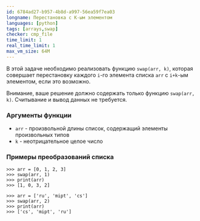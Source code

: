 ```yaml
---
id: 6784ad27-b957-4b8d-a997-56ea59f7ea03
longname: Перестановка с К-ым элементом
languages: [python]
tags: [arrays,swap]
checker: cmp_file
time_limit: 1
real_time_limit: 1
max_vm_size: 64M
---
```



В этой задаче необходимо реализовать функцию `swap(arr, k)`, которая совершает перестановку каждого `i`-го элемента списка `arr` с `i+k`-ым элементом, если это возможно.

Внимание, ваше решение должно содержать только функцию `swap(arr, k)`.
Считывание и вывод данных не требуется.

### Аргументы функции

- `arr` - произвольной длины список, содержащий элементы произвольных типов
- `k` - неотрицательное целое число

### Примеры преобразований списка

    >>> arr = [0, 1, 2, 3]
    >>> swap(arr, 1)
    >>> print(arr)
    >>> [1, 0, 3, 2]

    >>> arr = ['ru', 'mipt', 'cs']
    >>> swap(arr, 2)
    >>> print(arr)
    >>> ['cs', 'mipt', 'ru']
